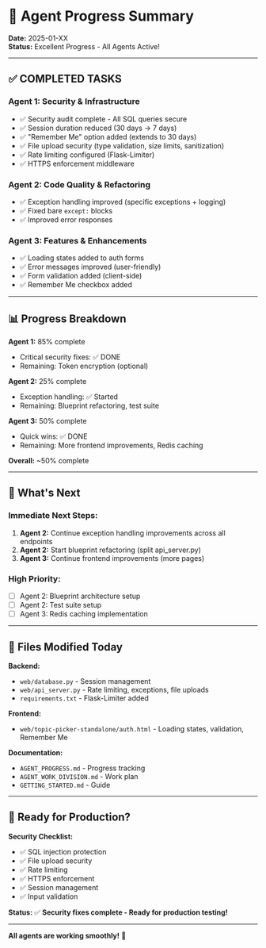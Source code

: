 # 🎉 Agent Progress Summary

**Date:** 2025-01-XX  
**Status:** Excellent Progress - All Agents Active!

---

## ✅ COMPLETED TASKS

### Agent 1: Security & Infrastructure
- ✅ Security audit complete - All SQL queries secure
- ✅ Session duration reduced (30 days → 7 days)
- ✅ "Remember Me" option added (extends to 30 days)
- ✅ File upload security (type validation, size limits, sanitization)
- ✅ Rate limiting configured (Flask-Limiter)
- ✅ HTTPS enforcement middleware

### Agent 2: Code Quality & Refactoring
- ✅ Exception handling improved (specific exceptions + logging)
- ✅ Fixed bare `except:` blocks
- ✅ Improved error responses

### Agent 3: Features & Enhancements
- ✅ Loading states added to auth forms
- ✅ Error messages improved (user-friendly)
- ✅ Form validation added (client-side)
- ✅ Remember Me checkbox added

---

## 📊 Progress Breakdown

**Agent 1:** 85% complete
- Critical security fixes: ✅ DONE
- Remaining: Token encryption (optional)

**Agent 2:** 25% complete  
- Exception handling: ✅ Started
- Remaining: Blueprint refactoring, test suite

**Agent 3:** 50% complete
- Quick wins: ✅ DONE
- Remaining: More frontend improvements, Redis caching

**Overall:** ~50% complete

---

## 🎯 What's Next

### Immediate Next Steps:
1. **Agent 2:** Continue exception handling improvements across all endpoints
2. **Agent 2:** Start blueprint refactoring (split api_server.py)
3. **Agent 3:** Continue frontend improvements (more pages)

### High Priority:
- [ ] Agent 2: Blueprint architecture setup
- [ ] Agent 2: Test suite setup
- [ ] Agent 3: Redis caching implementation

---

## 📝 Files Modified Today

**Backend:**
- `web/database.py` - Session management
- `web/api_server.py` - Rate limiting, exceptions, file uploads
- `requirements.txt` - Flask-Limiter added

**Frontend:**
- `web/topic-picker-standalone/auth.html` - Loading states, validation, Remember Me

**Documentation:**
- `AGENT_PROGRESS.md` - Progress tracking
- `AGENT_WORK_DIVISION.md` - Work plan
- `GETTING_STARTED.md` - Guide

---

## 🚀 Ready for Production?

**Security Checklist:**
- ✅ SQL injection protection
- ✅ File upload security
- ✅ Rate limiting
- ✅ HTTPS enforcement
- ✅ Session management
- ✅ Input validation

**Status:** ✅ **Security fixes complete - Ready for production testing!**

---

**All agents are working smoothly!** 🎉

